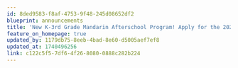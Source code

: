 ```yaml
---
id: 8ded9583-f8af-4753-9f48-245d08652df2
blueprint: announcements
title: 'New K-3rd Grade Mandarin Afterschool Program! Apply for the 2025-26 school year today!'
feature_on_homepage: true
updated_by: 1179db75-8eeb-4bad-8e60-d5005aef7ef8
updated_at: 1740496256
link: c122c5f5-7df6-4f26-8080-0888c282b224
---
```

